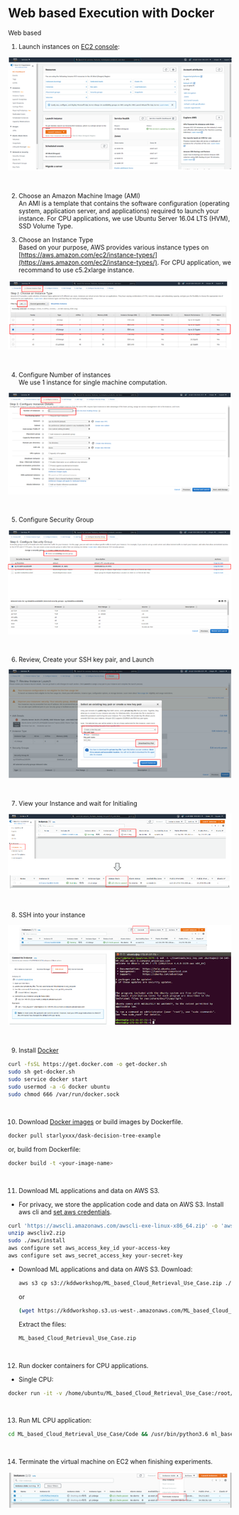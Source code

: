 # Web based Execution with Docker     
Web based


1. Launch instances on [EC2 console](https://us-west-2.console.aws.amazon.com/ec2/v2/home):   
<p align="center"><img src="../docs/launchvms.png"/></p><br/>

2. Choose an Amazon Machine Image (AMI)  
An AMI is a template that contains the software configuration (operating system, application server, and applications) required to launch your instance.
For CPU applications, we use Ubuntu Server 16.04 LTS (HVM), SSD Volume Type.  



3. Choose an Instance Type  
Based on your purpose, AWS provides various instance types on [https://aws.amazon.com/ec2/instance-types/](https://aws.amazon.com/ec2/instance-types/). For CPU application, we recommand to use c5.2xlarge instance.
<p align="center"><img src="../docs/vmtype.png"/></p><br/>

4. Configure Number of instances  
We use 1 instance for single machine computation.
<p align="center"><img src="../docs/instancenumber.png"/></p><br/>

5. Configure Security Group
<p align="center"><img src="../docs/sg.png"/></p><br/>

6. Review, Create your SSH key pair, and Launch
<p align="center"><img src="../docs/keypair.png"/></p><br/>

7. View your Instance and wait for Initialing
<p align="center"><img src="../docs/status.png"/></p><br/>

8. SSH into your instance
<p align="center"><img src="../docs/ssh.png"/></p><br/>

9. Install [Docker](https://docs.docker.com/engine/install/ubuntu/)
```bash
curl -fsSL https://get.docker.com -o get-docker.sh
sudo sh get-docker.sh
sudo service docker start
sudo usermod -a -G docker ubuntu
sudo chmod 666 /var/run/docker.sock
```
<br/>

10. Download [Docker images](https://hub.docker.com/u/starlyxxx) or build images by Dockerfile.

```bash
docker pull starlyxxx/dask-decision-tree-example
```
or, build from Dockerfile:

```bash
docker build -t <your-image-name>
```
<br/>

11. Download ML applications and data on AWS S3.
- For privacy, we store the application code and data on AWS S3. Install aws cli and [set aws credentials](https://console.aws.amazon.com/iam/home?#/security_credentials).
```bash
curl 'https://awscli.amazonaws.com/awscli-exe-linux-x86_64.zip' -o 'awscliv2.zip'
unzip awscliv2.zip
sudo ./aws/install
aws configure set aws_access_key_id your-access-key
aws configure set aws_secret_access_key your-secret-key
```
- Download ML applications and data on AWS S3.
  Download:

  ```bash
  aws s3 cp s3://kddworkshop/ML_based_Cloud_Retrieval_Use_Case.zip ./
  ```
  or
  ```bash
  (wget https://kddworkshop.s3.us-west-.amazonaws.com/ML_based_Cloud_Retrieval_Use_Case.zip)
  ```
  Extract the files:
  ```bash
  ML_based_Cloud_Retrieval_Use_Case.zip
  ```
  <br/>

12. Run docker containers for CPU applications.
- Single CPU:
```bash
docker run -it -v /home/ubuntu/ML_based_Cloud_Retrieval_Use_Case:/root/ML_based_Cloud_Retrieval_Use_Case starlyxxx/dask-decision-tree-example:latest /bin/bash
```
<br/>

13. Run ML CPU application:

```bash
cd ML_based_Cloud_Retrieval_Use_Case/Code && /usr/bin/python3.6 ml_based_cloud_retrieval_with_data_preprocessing.py
```
  <br/>

14. Terminate the virtual machine on EC2 when finishing experiments.

<p align="center"><img src="../docs/terminate.png"/></p>
<br/>

